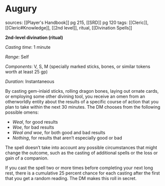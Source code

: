 # Augury
sources: [[Player's Handbook]] pg 215, [[SRD]] pg 120
tags: [[Cleric]], [[Cleric#Knowledge]], [[2nd level]], ritual, [[Divination Spells]]

**2nd-level divination (ritual)**

*Casting time*: 1 minute

*Range*: Self

*Components*: V, S, M (specially marked sticks, bones, or similar tokens worth at least 25 gp)

*Duration*: Instantaneous

By casting gem-inlaid sticks, rolling dragon bones, laying out ornate cards, or employing some other divining tool, you receive an omen from an otherworldly entity about the results of a specific course of action that you plan to take within the next 30 minutes. The DM chooses from the following possible omens:

* *Weal*, for good results
* *Woe*, for bad results
* *Weal and woe*, for both good and bad results
* *Nothing*, for results that aren’t especially good or bad

The spell doesn’t take into account any possible circumstances that might change the outcome, such as the casting of additional spells or the loss or gain of a companion.

If you cast the spell two or more times before completing your next long rest, there is a cumulative 25 percent chance for each casting after the first that you get a random reading. The DM makes this roll in secret.
